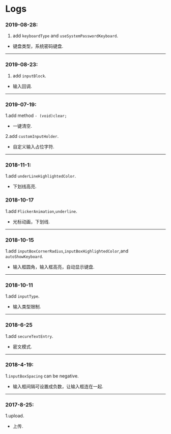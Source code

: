 # Logs

### 2019-08-28:
1. add `keyboardType` and `useSystemPasswordKeyboard`.
- 键盘类型，系统密码键盘.

---

### 2019-08-23:
1. add `inputBlock`.
- 输入回调.

---

### 2019-07-19:
1.add method `- (void)clear;`
- 一键清空.

2.add `customInputHolder`.
- 自定义输入占位字符.

---

### 2018-11-1:
1.add `underLineHighlightedColor`.
- 下划线高亮.

### 2018-10-17
1.add `FlickerAnimation`,`underline`.
- 光标动画，下划线.

---

### 2018-10-15
1.add `inputBoxCornerRadius`,`inputBoxHighlightedColor`,and `autoShowKeyboard`.
- 输入框圆角，输入框高亮，自动显示键盘.

---

### 2018-10-11
1.add `inputType`.
- 输入类型限制.

---

### 2018-6-25
1.add `secureTextEntry`.
- 密文模式.

---

### 2018-4-19:
1.`inputBoxSpacing` can be negative. 
- 输入框间隔可设置成负数，让输入框连在一起.

---

### 2017-8-25:
1.upload. 
- 上传.
